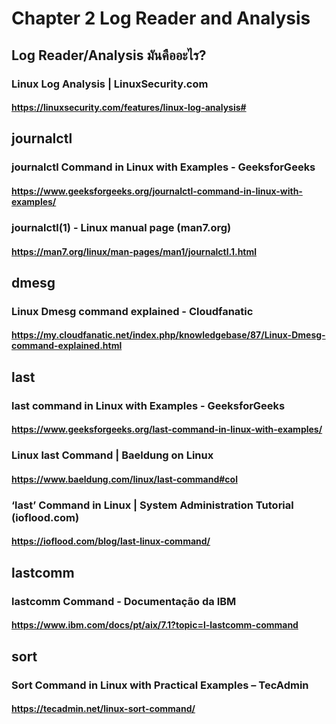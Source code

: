 # Chapter 2 Log Reader and Analysis

## Log Reader/Analysis มันคืออะไร?
### Linux Log Analysis | LinuxSecurity.com
#### https://linuxsecurity.com/features/linux-log-analysis#

## journalctl
### journalctl Command in Linux with Examples - GeeksforGeeks
#### https://www.geeksforgeeks.org/journalctl-command-in-linux-with-examples/
### journalctl(1) - Linux manual page (man7.org)
#### https://man7.org/linux/man-pages/man1/journalctl.1.html

## dmesg
### Linux Dmesg command explained - Cloudfanatic
#### https://my.cloudfanatic.net/index.php/knowledgebase/87/Linux-Dmesg-command-explained.html

## last
### last command in Linux with Examples - GeeksforGeeks
#### https://www.geeksforgeeks.org/last-command-in-linux-with-examples/
### Linux last Command | Baeldung on Linux
#### https://www.baeldung.com/linux/last-command#col
### ‘last’ Command in Linux | System Administration Tutorial (ioflood.com)
#### https://ioflood.com/blog/last-linux-command/

## lastcomm
### lastcomm Command - Documentação da IBM
#### https://www.ibm.com/docs/pt/aix/7.1?topic=l-lastcomm-command

## sort
### Sort Command in Linux with Practical Examples – TecAdmin
#### https://tecadmin.net/linux-sort-command/
